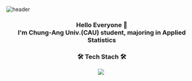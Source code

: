 ![header](https://capsule-render.vercel.app/api?type=waving&color=0:000000,100:000000&height=230&section=header&text=HYUNJOO,AHN&fontAlign=70&fontAlignY=40&fontSize=60&fontColor=ffffff)

<h3 align='center'> Hello Everyone 👋<br>
I'm Chung-Ang Univ.(CAU) student, majoring in Applied Statistics </h3>

<h3 align='center'> 🛠 Tech Stach 🛠 </h3>
<p align='center'>
  <img src="https://img.shields.io/badge/Python-3766AB?style=flat-square&logo=Python&logoColor=white"/></a>&nbsp

</p>
<!--
**HyungjooAhn1/HyungjooAhn1** is a ✨ _special_ ✨ repository because its `README.md` (this file) appears on your GitHub profile.

Here are some ideas to get you started:

- 🔭 I’m currently working on ...
- 🌱 I’m currently learning ...
- 👯 I’m looking to collaborate on ...
- 🤔 I’m looking for help with ...
- 💬 Ask me about ...
- 📫 How to reach me: ...
- 😄 Pronouns: ...
- ⚡ Fun fact: ...
-->
